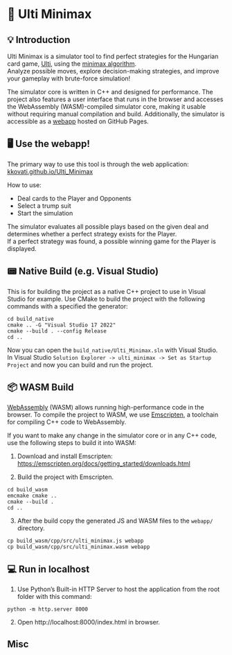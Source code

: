 # 🎴 Ulti Minimax

## 💡 Introduction

Ulti Minimax is a simulator tool to find perfect strategies for the Hungarian card game, 
[Ulti](https://en.wikipedia.org/wiki/Ulti), 
using the 
[minimax algorithm](https://en.wikipedia.org/wiki/Minimax).<br>
Analyze possible moves, explore decision-making strategies, and improve your gameplay with brute-force simulation!

The simulator core is written in C++ and designed for performance. 
The project also features a user interface that runs in the browser and 
accesses the WebAssembly (WASM)-compiled simulator core, 
making it usable without requiring manual compilation and build.
Additionally, the simulator is accessible as a 
[webapp](https://kkovati.github.io/Ulti_Minimax/) 
hosted on GitHub Pages.

## 🖥️ Use the webapp!

The primary way to use this tool is through the web application: 
[kkovati.github.io/Ulti_Minimax](https://kkovati.github.io/Ulti_Minimax/)

How to use:
- Deal cards to the Player and Opponents
- Select a trump suit
- Start the simulation

The simulator evaluates all possible plays based on the given deal and 
determines whether a perfect strategy exists for the Player.<br>
If a perfect strategy was found, a possible winning game for the Player is displayed.

## 📟 Native Build (e.g. Visual Studio)

This is for building the project as a native C++ project to use in Visual Studio for example.
Use CMake to build the project with the following commands with a specified the generator:

```console
cd build_native
cmake .. -G "Visual Studio 17 2022"
cmake --build . --config Release
cd ..
```

Now you can open the ```build_native/Ulti_Minimax.sln``` with Visual Studio.<br>
In Visual Studio ```Solution Explorer -> ulti_minimax -> Set as Startup Project``` 
and now you can build and run the project.

## 📦 WASM Build

[WebAssembly](https://en.wikipedia.org/wiki/WebAssembly) 
(WASM) allows running high-performance code in the browser. 
To compile the project to WASM, we use 
[Emscripten](https://emscripten.org/), 
a toolchain for compiling C++ code to WebAssembly.

If you want to make any change in the simulator core or in any C++ code,
use the following steps to build it into WASM:

1) Download and install Emscripten: https://emscripten.org/docs/getting_started/downloads.html

2) Build the project with Emscripten.

```console
cd build_wasm
emcmake cmake ..
cmake --build .
cd ..
```

3) After the build copy the generated JS and WASM files to the ```webapp/```  directory.

```console
cp build_wasm/cpp/src/ulti_minimax.js webapp
cp build_wasm/cpp/src/ulti_minimax.wasm webapp
```

## 💻 Run in localhost

1) Use Python’s Built-in HTTP Server to host the application from the root folder with this command:

```console
python -m http.server 8000
```

2) Open http://localhost:8000/index.html in browser.

## Misc
